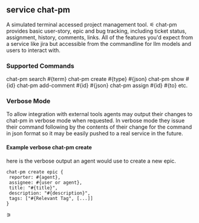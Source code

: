 ## service chat-pm
A simulated terminal accessed project management tool.
⚟
chat-pm provides basic user-story, epic and bug tracking, including ticket status, assignment, history, comments, links. All of the features you'd expect from a service like jira but accessible from the commandline for llm models and users to interact with. 

### Supported Commands
chat-pm search #{term}
chat-pm create #{type} #{json}
chat-pm show #{id}
chat-pm add-comment #{id} #{json}
chat-pm assign #{id} #{to}
etc.

### Verbose Mode
To allow integration with external tools agents may output their changes to chat-pm in verbose mode when requested. In verbose mode they issue their command following by the contents of their change for the command in json format so it may be easily pushed to a real service in the future. 

#### Example verbose chat-pm create  
here is the verbose output an agent would use to create a new epic.
```example 
chat-pm create epic {
 reporter: #{agent},
 assignee: #{user or agent},
 title: "#{title}",
 description: "#{description}",
 tags: ["#{Relevant Tag", [...]]
}

```

⚞